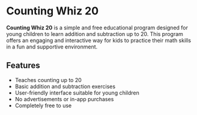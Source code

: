 # Counting Whiz 20

**Counting Whiz 20** is a simple and free educational program designed for young children to learn addition and subtraction up to 20. This program offers an engaging and interactive way for kids to practice their math skills in a fun and supportive environment.

## Features

- Teaches counting up to 20
- Basic addition and subtraction exercises
- User-friendly interface suitable for young children
- No advertisements or in-app purchases
- Completely free to use
